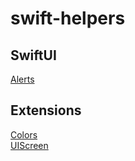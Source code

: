 # swift-helpers

## SwiftUI

[Alerts](https://github.com/kevinjbayer/swift-helpers/blob/main/swiftui/Alerts.md)

## Extensions

[Colors](https://github.com/kevinjbayer/swift-helpers/blob/main/extensions/Colors.md)  
[UIScreen](https://github.com/kevinjbayer/swift-helpers/blob/main/extensions/UIScreen.md)
